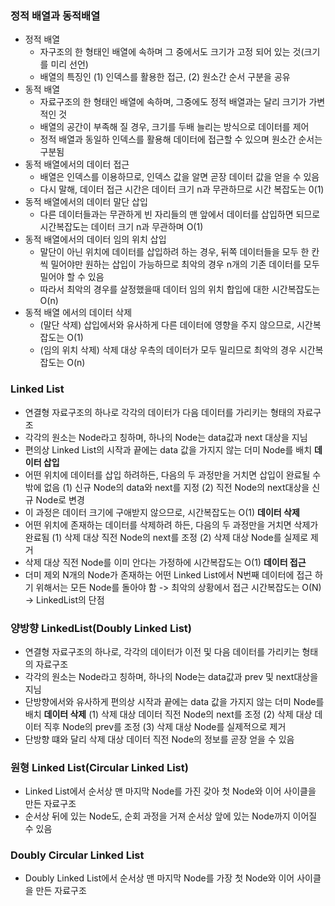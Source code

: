 ### 정적 배열과 동적배열
- 정적 배열
	- 자구조의  한 형태인 배열에 속하며 그 중에서도 크기가 고정 되어 있는 것(크기를 미리 선언)
	- 배열의  특징인  (1) 인덱스를 활용한 접근, (2) 원소간 순서 구분을 공유
- 동적  배열
	- 자료구조의  한 형태인 배열에 속하며, 그중에도 정적 배열과는 달리 크기가 가변적인 것
	- 배열의 공간이 부족해 질 경우, 크기를 두배 늘리는 방식으로 데이터를 제어
	- 정적 배열과 동일하 인덱스를 활용해 데이터에 접근할  수 있으며 원소간 순서는 구분됨
- 동적 배열에서의 데이터 접근
	- 배열은 인덱스를 이용하므로, 인덱스 값을 알면 곧장 데이터 값을 얻을 수  있음
	- 다시 말해, 데이터 접근 시간은 데이터 크기 n과 무관하므로 시간 복잡도는 0(1)
- 동적 배열에서의 데이터 말단 삽입
	- 다른 데이터들과는 무관하게  빈 자리들의 맨 앞에서 데이터를 삽입하면 되므로 시간복잡도는 데이터 크기 n과 무관하며 O(1)
- 동적 배열에서의 데이터 임의 위치 삽입
	- 말단이 아닌 위치에 데이터를 삽입하려 하는 경우, 뒤쪽 데이터들을 모두 한 칸씩 밀어야만 원하는 삽입이 가능하므로 최악의 경우 n개의 기존 데이터를 모두 밀어야  할 수 있음
	- 따라서 최악의 경우를 살정했을때 데이터 임의 위치 합입에 대한 시간복잡도는 O(n)
- 동적 배열 에서의 데이터 삭제
	- (말단 삭제) 삽입에서와 유사하게 다른 데이터에 영향을 주지 않으므로, 시간복잡도는 O(1)
	- (임의 위치 삭제) 삭제 대상 우측의 데이터가 모두 밀리므로 최악의 경우 시간복잡도는 O(n)
### Linked List
- 연결형 자료구조의 하나로 각각의 데이터가 다음 데이터를 가리키는 형태의 자료구조
- 각각의 원소는 Node라고 칭하며, 하나의 Node는 data값과 next 대상을 지님
- 편의상 Linked List의 시작과 끝에는 data 값을 가지지 않는 더미 Node를 배치
**데이터 삽입**
- 어떤 위치에 데이터를 삽입 하려하든, 다음의 두 과정만을 거치면 삽입이 완료될 수 밖에 없음
 (1) 신규 Node의 data와 next를 지정 (2) 직전 Node의 next대상을 신규 Node로 변경
- 이 과정은 데이터 크기에 구애받지 않으므로, 시간복잡도는 O(1)
**데이터 삭제**
- 어떤 위치에 존재하는 데이터를 삭제하려 하든, 다음의 두 과정만을 거치면 삭제가 완료됨
 (1) 삭제 대상 직전 Node의 next를 조정 (2) 삭제 대상 Node를 실제로 제거
 - 삭제 대상 직전 Node를 이미 안다는 가정하에 시간복잡도는 O(1) 
**데이터 접근**
- 더미 제외 N개의 Node가 존재하는 어떤 Linked List에서 N번째 데이터에 접근 하기 위해서는 모든 Node를 돌아야 함 -> 최악의 상황에서 접근 시간복잡도는 O(N) -> LinkedList의 단점
### 양방향 LinkedList(Doubly Linked List)
- 연결형 자료구조의 하나로, 각각의 데이터가 이전 및 다음 데이터를 가리키는 형태의 자료구조
- 각각의 원소는 Node라고 칭하며, 하나의 Node는 data값과 prev 및 next대상을 지님
- 단방향에서와 유사하게 편의상 시작과 끝에는 data 값을 가지지 않는 더미 Node를 배치
**데이터 삭제**
(1) 삭제 대상 데이터 직전 Node의 next를 조정  (2) 삭제 대상 데이터 직후 Node의 prev를 조정
(3) 삭제 대상 Node를 실제적으로 제거
- 단방향 떄와 달리 삭제 대상 데이터 직전 Node의 정보를 곧장 얻을 수 있음
### 원형 Linked List(Circular Linked List)
- Linked List에서 순서상 맨 마지막 Node를 가진 갖아 첫 Node와 이어 사이클을 만든 자료구조
- 순서상 뒤에 있는 Node도, 순회 과정을 거져 순서상 앞에 있는 Node까지 이어질 수 있음
### Doubly Circular Linked List
- Doubly Linked List에서 순서상 맨 마지막 Node를 가장 첫 Node와 이어 사이클을 만든 자료구조
